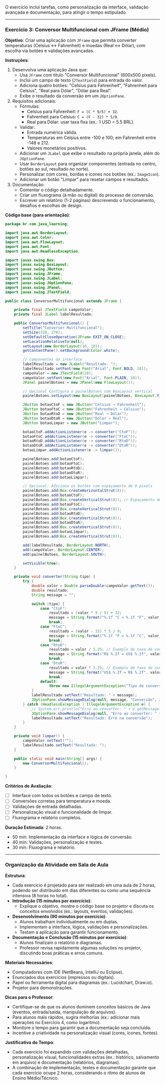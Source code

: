 O exercício inclui tarefas, como personalização da interface, validação avançada e documentação, para atingir o tempo estipulado.

---

### **Exercício 3: Conversor Multifuncional com JFrame (Médio)**

**Objetivo**: Criar uma aplicação com `JFrame` que permita converter temperaturas (Celsius ↔ Fahrenheit) e moedas (Real ↔ Dólar), com escolha via botões e validações avançadas.

**Instruções**:
1. Desenvolva uma aplicação Java que:
   - Usa `JFrame` com título "Conversor Multifuncional" (600x500 pixels).
   - Inclui um campo de texto (`JTextField`) para entrada do valor.
   - Adiciona quatro botões: "Celsius para Fahrenheit", "Fahrenheit para Celsius", "Real para Dólar", "Dólar para Real".
   - Exibe o resultado da conversão em um `JOptionPane`.
2. Requisitos adicionais:
   - Fórmulas:
     - Celsius para Fahrenheit: `F = (C * 9/5) + 32`.
     - Fahrenheit para Celsius: `C = (F - 32) * 5/9`.
     - Real para Dólar: usar taxa fixa (ex.: 1 USD = 5.5 BRL).
   - Validar:
     - Entrada numérica válida.
     - Temperaturas em Celsius entre -100 e 100; em Fahrenheit entre -148 e 212.
     - Valores monetários positivos.
   - Adicionar um `JLabel` que exibe o resultado na própria janela, além do `JOptionPane`.
   - Usar `BorderLayout` para organizar componentes (entrada no centro, botões ao sul, resultado no norte).
   - Personalizar com cores, bordas e ícones nos botões (ex.: `ImageIcon`).
   - Adicionar um botão "Limpar" para resetar campos e resultados.
3. Documentação:
   - Comentar o código detalhadamente.
   - Criar um fluxograma (à mão ou digital) do processo de conversão.
   - Escrever um relatório (1-2 páginas) descrevendo o funcionamento, desafios e escolhas de design.

**Código base (para orientação)**:
```java
package br.com.java_learning;

import java.awt.BorderLayout;
import java.awt.Color;
import java.awt.FlowLayout;
import java.awt.Font;
import java.awt.HeadlessException;

import javax.swing.Box;
import javax.swing.BoxLayout;
import javax.swing.JButton;
import javax.swing.JFrame;
import javax.swing.JLabel;
import javax.swing.JOptionPane;
import javax.swing.JPanel;
import javax.swing.JTextField;

public class ConversorMultifuncional extends JFrame {

    private final JTextField campoValor;
    private final JLabel labelResultado;

    public ConversorMultifuncional() {
        setTitle("Conversor Multifuncional");
        setSize(320, 270);
        setDefaultCloseOperation(JFrame.EXIT_ON_CLOSE);
        setLocationRelativeTo(null);
        setLayout(new BorderLayout(10, 10));
        getContentPane().setBackground(Color.white);

        // Componentes da interface
        labelResultado = new JLabel("Resultado: ");
        labelResultado.setFont(new Font("Arial", Font.BOLD, 18));
        campoValor = new JTextField(10);
        campoValor.setFont(new Font("Arial", Font.PLAIN, 16));
        JPanel painelBotoes = new JPanel(new FlowLayout());

        // Opcional Configura o painelBotoes com BoxLayout vertical
        painelBotoes.setLayout(new BoxLayout(painelBotoes, BoxLayout.Y_AXIS));

        JButton botaoCtoF = new JButton("Celsius → Fahrenheit");
        JButton botaoFtoC = new JButton("Fahrenheit → Celsius");
        JButton botaoRtoD = new JButton("Real → Dólar");
        JButton botaoDtoR = new JButton("Dólar → Real");
        JButton botaoLimpar = new JButton("Limpar");

        botaoCtoF.addActionListener(e -> converter("CtoF"));
        botaoFtoC.addActionListener(e -> converter("FtoC"));
        botaoRtoD.addActionListener(e -> converter("RtoD"));
        botaoDtoR.addActionListener(e -> converter("DtoR"));
        botaoLimpar.addActionListener(e -> limpar());

        painelBotoes.add(botaoCtoF);
        painelBotoes.add(botaoFtoC);
        painelBotoes.add(botaoRtoD);
        painelBotoes.add(botaoDtoR);
        painelBotoes.add(botaoLimpar);

        // Opcional: Adiciona os botões com espaçamento de 8 pixels
        painelBotoes.add(Box.createHorizontalStrut(8));
        painelBotoes.add(botaoCtoF);
        painelBotoes.add(Box.createVerticalStrut(8)); // Espaçamento de 8 pixels
        painelBotoes.add(botaoFtoC);
        painelBotoes.add(Box.createVerticalStrut(8));
        painelBotoes.add(botaoRtoD);
        painelBotoes.add(Box.createVerticalStrut(8));
        painelBotoes.add(botaoDtoR);
        painelBotoes.add(Box.createVerticalStrut(8));
        painelBotoes.add(botaoLimpar);
        painelBotoes.add(Box.createVerticalStrut(8));

        add(labelResultado, BorderLayout.NORTH);
        add(campoValor, BorderLayout.CENTER);
        add(painelBotoes, BorderLayout.SOUTH);

        setVisible(true);
    }

    private void converter(String tipo) {
        try {
            double valor = Double.parseDouble(campoValor.getText());
            double resultado;
            String message = "";

            switch (tipo) {
                case "CtoF":
                    resultado = (valor * 9 / 5) + 32;
                    message = String.format("%.1f °C = %.1f °F", valor, resultado);
                    break;
                case "FtoC":
                    resultado = (valor - 32) * 5 / 9;
                    message = String.format("%.1f °F = %.1f °C", valor, resultado);
                    break;
                case "RtoD":
                    resultado = valor / 5.25; // Exemplo de taxa de conversão
                    message = String.format("R$ %.2f = US$ %.2f", valor, resultado);
                    break;
                case "DtoR":
                    resultado = valor * 5.25; // Exemplo de taxa de conversão
                    message = String.format("US$ %.2f = R$ %.2f", valor, resultado);
                    break;
                default:
                    throw new IllegalArgumentException("Tipo de conversão desconhecido.");
            }
            labelResultado.setText("Resultado: " + message);
            JOptionPane.showMessageDialog(null, message, "Conversão", JOptionPane.INFORMATION_MESSAGE);
        } catch (HeadlessException | IllegalArgumentException e) {
            // System.err.println("Erro ao converter: " + e.getMessage());
            JOptionPane.showMessageDialog(null, "Erro ao converter: " + e.getMessage(), "Erro", JOptionPane.ERROR_MESSAGE);
            labelResultado.setText("Resultado: Erro na conversão");
        }
    }

    private void limpar() {
        campoValor.setText("");
        labelResultado.setText("Resultado: ");
    }

    public static void main(String[] args) {
        new ConversorMultifuncional();
    }

}
```

**Critérios de Avaliação**:
- [ ] Interface com todos os botões e campo de texto.
- [ ] Conversões corretas para temperatura e moeda.
- [ ] Validações de entrada detalhadas.
- [ ] Personalização visual e funcionalidade de limpar.
- [ ] Fluxograma e relatório completos.

**Duração Estimada**: 2 horas.
- 50 min: Implementação da interface e lógica de conversão.
- 40 min: Validações, personalização e testes.
- 30 min: Fluxograma e relatório.

---

### **Organização da Atividade em Sala de Aula**

**Estrutura**:
- Cada exercício é projetado para ser realizado em uma aula de 2 horas, podendo ser distribuído em dias diferentes ou como uma sequência intensiva (8 horas no total).
- **Introdução (15 minutos por exercício)**:
  - Explique o objetivo, mostre o código base no projetor e discuta os conceitos envolvidos (ex.: layouts, eventos, validações).
- **Desenvolvimento (90 minutos por exercício)**:
  - Alunos trabalham individualmente ou em duplas.
  - Implementam a interface, lógica, validações e personalizações.
  - Testam a aplicação para garantir funcionamento.
- **Documentação e Conclusão (15 minutos por exercício)**:
  - Alunos finalizam o relatório e diagramas.
  - Professor revisa rapidamente algumas soluções no projetor, discutindo boas práticas e erros comuns.

**Materiais Necessários**:
- Computadores com IDE (NetBeans, IntelliJ ou Eclipse).
- Enunciados dos exercícios (impressos ou digitais).
- Papel ou ferramenta digital para diagramas (ex.: Lucidchart, Draw.io).
- Projetor para demonstrações.

**Dicas para o Professor**:
- Certifique-se de que os alunos dominem conceitos básicos de Java (eventos, entrada/saída, manipulação de arquivos).
- Para alunos mais rápidos, sugira melhorias (ex.: adicionar mais operações no Exercício 4, como logaritmo).
- Monitore o tempo para garantir que a documentação seja concluída.
- Incentive a criatividade na personalização visual (cores, ícones, fontes).

**Justificativa do Tempo**:
- Cada exercício foi expandido com validações detalhadas, personalização visual, funcionalidades extras (ex.: histórico, salvamento em arquivo) e documentação (relatórios, diagramas).
- A combinação de implementação, testes e documentação garante que cada exercício ocupe 2 horas, considerando o ritmo de alunos de Ensino Médio/Técnico.

